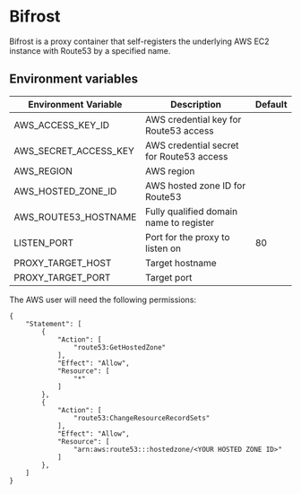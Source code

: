 # Bifrost

Bifrost is a proxy container that self-registers the underlying AWS EC2 instance with Route53 by a specified name.

## Environment variables

| Environment Variable    | Description                              | Default |
|-------------------------|------------------------------------------|---------|
| AWS\_ACCESS\_KEY_ID     | AWS credential key for Route53 access    |         |
| AWS\_SECRET\_ACCESS_KEY | AWS credential secret for Route53 access |         |
| AWS_REGION              | AWS region                               |         |
| AWS\_HOSTED\_ZONE_ID    | AWS hosted zone ID for Route53           |         |
| AWS\_ROUTE53_HOSTNAME   | Fully qualified domain name to register  |         |
| LISTEN_PORT             | Port for the proxy to listen on          | 80      |
| PROXY\_TARGET_HOST      | Target hostname                          |         |
| PROXY\_TARGET_PORT      | Target port                              |         |

The AWS user will need the following permissions:

```
{
    "Statement": [
        {
            "Action": [
                "route53:GetHostedZone"
            ],
            "Effect": "Allow",
            "Resource": [
                "*"
            ]
        },
        {
            "Action": [
                "route53:ChangeResourceRecordSets"
            ],
            "Effect": "Allow",
            "Resource": [
                "arn:aws:route53:::hostedzone/<YOUR HOSTED ZONE ID>"
            ]
        },
    ]
}
```